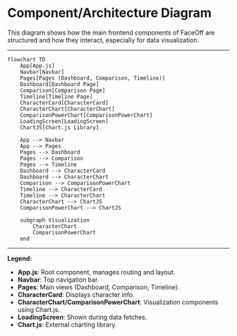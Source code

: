# Component/Architecture Diagram

This diagram shows how the main frontend components of FaceOff are structured and how they interact, especially for data visualization.

---

```mermaid
flowchart TD
    App[App.js]
    Navbar[Navbar]
    Pages[Pages (Dashboard, Comparison, Timeline)]
    Dashboard[Dashboard Page]
    Comparison[Comparison Page]
    Timeline[Timeline Page]
    CharacterCard[CharacterCard]
    CharacterChart[CharacterChart]
    ComparisonPowerChart[ComparisonPowerChart]
    LoadingScreen[LoadingScreen]
    ChartJS[Chart.js Library]

    App --> Navbar
    App --> Pages
    Pages --> Dashboard
    Pages --> Comparison
    Pages --> Timeline
    Dashboard --> CharacterCard
    Dashboard --> CharacterChart
    Comparison --> ComparisonPowerChart
    Timeline --> CharacterCard
    Timeline --> CharacterChart
    CharacterChart --> ChartJS
    ComparisonPowerChart --> ChartJS

    subgraph Visualization
        CharacterChart
        ComparisonPowerChart
    end
```

---

**Legend:**
- **App.js**: Root component, manages routing and layout.
- **Navbar**: Top navigation bar.
- **Pages**: Main views (Dashboard, Comparison, Timeline).
- **CharacterCard**: Displays character info.
- **CharacterChart/ComparisonPowerChart**: Visualization components using Chart.js.
- **LoadingScreen**: Shown during data fetches.
- **Chart.js**: External charting library.

